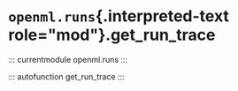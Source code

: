 # `openml.runs`{.interpreted-text role="mod"}.get_run_trace

::: currentmodule
openml.runs
:::

::: autofunction
get_run_trace
:::

<div class="clearer"></div>
